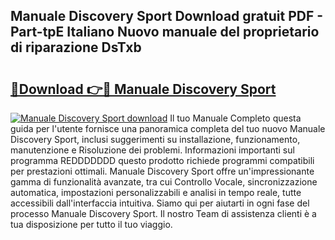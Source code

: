 ## Manuale Discovery Sport Download gratuit PDF - Part-tpE Italiano Nuovo manuale del proprietario di riparazione DsTxb

# <h2><a href="http://dfcfvt8.blite.top/?on=Manuale+Discovery+Sport">🔗Download 👉🔴 Manuale Discovery Sport</a></h2>

[![Manuale Discovery Sport download](https://i.imgur.com/lujVjoI.png)](http://dfcfvt8.blite.top/?on=Manuale+Discovery+Sport)
Il tuo Manuale Completo questa guida per l'utente fornisce una panoramica completa del tuo nuovo Manuale Discovery Sport, inclusi suggerimenti su installazione, funzionamento, manutenzione e Risoluzione dei problemi. Informazioni importanti sul programma REDDDDDDD questo prodotto richiede programmi compatibili per prestazioni ottimali. Manuale Discovery Sport offre un'impressionante gamma di funzionalità avanzate, tra cui Controllo Vocale, sincronizzazione automatica, impostazioni personalizzabili e analisi in tempo reale, tutte accessibili dall'interfaccia intuitiva. Siamo qui per aiutarti in ogni fase del processo Manuale Discovery Sport. Il nostro Team di assistenza clienti è a tua disposizione per tutto il tuo viaggio.
